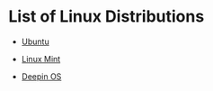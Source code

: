 # List of Linux Distributions

* [Ubuntu](https://github.com/FOSSersVAST/distros/blob/master/ubuntu.md)

* [Linux Mint](https://github.com/FOSSersVAST/distros/blob/master/linux-mint.md)

* [Deepin OS](https://github.com/FOSSersVAST/distros/blob/master/deepin.md)

